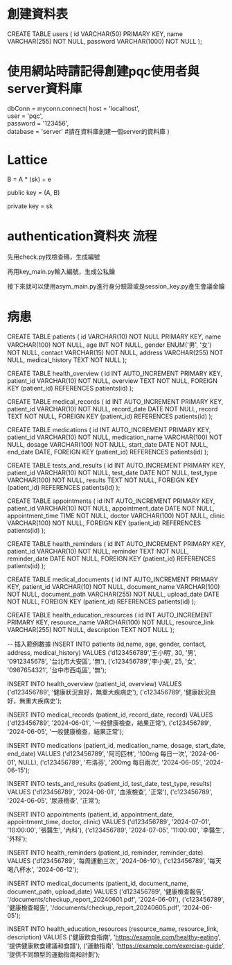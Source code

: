 # 創建資料表
CREATE TABLE users (
    id VARCHAR(50) PRIMARY KEY,
    name VARCHAR(255) NOT NULL,
    password VARCHAR(1000) NOT NULL
);

# 使用網站時請記得創建pqc使用者與server資料庫
dbConn = myconn.connect(
    host = 'localhost',   
    user = 'pqc',         
    password = '123456',  
    database = 'server'   #請在資料庫創建一個server的資料庫
)

# Lattice
B = A * (sk) + e

public key = (A, B)

private key = sk

# authentication資料夾 流程
先用check.py找檢查碼，生成編號

再用key_main.py輸入編號，生成公私鑰

接下來就可以使用asym_main.py進行身分驗證或是session_key.py產生會議金鑰

# 病患

CREATE TABLE patients (
    id VARCHAR(10) NOT NULL PRIMARY KEY,
    name VARCHAR(100) NOT NULL,
    age INT NOT NULL,
    gender ENUM('男', '女') NOT NULL,
    contact VARCHAR(15) NOT NULL,
    address VARCHAR(255) NOT NULL,
    medical_history TEXT NOT NULL
);

CREATE TABLE health_overview (
    id INT AUTO_INCREMENT PRIMARY KEY,
    patient_id VARCHAR(10) NOT NULL,
    overview TEXT NOT NULL,
    FOREIGN KEY (patient_id) REFERENCES patients(id)
);

CREATE TABLE medical_records (
    id INT AUTO_INCREMENT PRIMARY KEY,
    patient_id VARCHAR(10) NOT NULL,
    record_date DATE NOT NULL,
    record TEXT NOT NULL,
    FOREIGN KEY (patient_id) REFERENCES patients(id)
);

CREATE TABLE medications (
    id INT AUTO_INCREMENT PRIMARY KEY,
    patient_id VARCHAR(10) NOT NULL,
    medication_name VARCHAR(100) NOT NULL,
    dosage VARCHAR(100) NOT NULL,
    start_date DATE NOT NULL,
    end_date DATE,
    FOREIGN KEY (patient_id) REFERENCES patients(id)
);

CREATE TABLE tests_and_results (
    id INT AUTO_INCREMENT PRIMARY KEY,
    patient_id VARCHAR(10) NOT NULL,
    test_date DATE NOT NULL,
    test_type VARCHAR(100) NOT NULL,
    results TEXT NOT NULL,
    FOREIGN KEY (patient_id) REFERENCES patients(id)
);

CREATE TABLE appointments (
    id INT AUTO_INCREMENT PRIMARY KEY,
    patient_id VARCHAR(10) NOT NULL,
    appointment_date DATE NOT NULL,
    appointment_time TIME NOT NULL,
    doctor VARCHAR(100) NOT NULL,
    clinic VARCHAR(100) NOT NULL,
    FOREIGN KEY (patient_id) REFERENCES patients(id)
);

CREATE TABLE health_reminders (
    id INT AUTO_INCREMENT PRIMARY KEY,
    patient_id VARCHAR(10) NOT NULL,
    reminder TEXT NOT NULL,
    reminder_date DATE NOT NULL,
    FOREIGN KEY (patient_id) REFERENCES patients(id)
);

CREATE TABLE medical_documents (
    id INT AUTO_INCREMENT PRIMARY KEY,
    patient_id VARCHAR(10) NOT NULL,
    document_name VARCHAR(100) NOT NULL,
    document_path VARCHAR(255) NOT NULL,
    upload_date DATE NOT NULL,
    FOREIGN KEY (patient_id) REFERENCES patients(id)
);

CREATE TABLE health_education_resources (
    id INT AUTO_INCREMENT PRIMARY KEY,
    resource_name VARCHAR(100) NOT NULL,
    resource_link VARCHAR(255) NOT NULL,
    description TEXT NOT NULL
);

-- 插入範例數據
INSERT INTO patients (id,name, age, gender, contact, address, medical_history) VALUES
('d123456789','王小明', 30, '男', '0912345678', '台北市大安區', '無'),
('c123456789','李小美', 25, '女', '0987654321', '台中市西屯區', '無');

INSERT INTO health_overview (patient_id, overview) VALUES
('d123456789', '健康狀況良好，無重大疾病史'),
('c123456789', '健康狀況良好，無重大疾病史');

INSERT INTO medical_records (patient_id, record_date, record) VALUES
('d123456789', '2024-06-01', '一般健康檢查，結果正常'),
('c123456789', '2024-06-05', '一般健康檢查，結果正常');

INSERT INTO medications (patient_id, medication_name, dosage, start_date, end_date) VALUES
('d123456789', '阿司匹林', '100mg 每日一次', '2024-06-01', NULL),
('c123456789', '布洛芬', '200mg 每日兩次', '2024-06-05', '2024-06-15');

INSERT INTO tests_and_results (patient_id, test_date, test_type, results) VALUES
('d123456789', '2024-06-01', '血液檢查', '正常'),
('c123456789', '2024-06-05', '尿液檢查', '正常');

INSERT INTO appointments (patient_id, appointment_date, appointment_time, doctor, clinic) VALUES
('d123456789', '2024-07-01', '10:00:00', '張醫生', '內科'),
('c123456789', '2024-07-05', '11:00:00', '李醫生', '外科');

INSERT INTO health_reminders (patient_id, reminder, reminder_date) VALUES
('d123456789', '每周運動三次', '2024-06-10'),
('c123456789', '每天喝八杯水', '2024-06-12');

INSERT INTO medical_documents (patient_id, document_name, document_path, upload_date) VALUES
('d123456789', '健康檢查報告', '/documents/checkup_report_20240601.pdf', '2024-06-01'),
('c123456789', '健康檢查報告', '/documents/checkup_report_20240605.pdf', '2024-06-05');

INSERT INTO health_education_resources (resource_name, resource_link, description) VALUES
('健康飲食指南', 'https://example.com/healthy-eating', '提供健康飲食建議和食譜'),
('運動指南', 'https://example.com/exercise-guide', '提供不同類型的運動指南和計劃');
